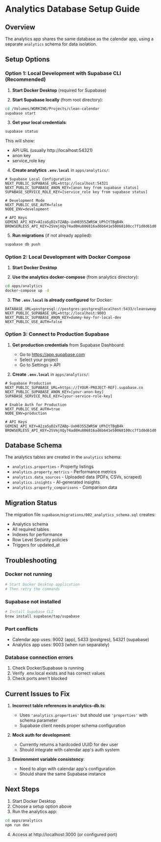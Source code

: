 # Analytics Database Setup Guide

## Overview
The analytics app shares the same database as the calendar app, using a separate `analytics` schema for data isolation.

## Setup Options

### Option 1: Local Development with Supabase CLI (Recommended)

1. **Start Docker Desktop** (required for Supabase)

2. **Start Supabase locally** (from root directory):
```bash
cd /Volumes/WORKING/Projects/clean-calendar
supabase start
```

3. **Get your local credentials**:
```bash
supabase status
```
This will show:
- API URL (usually http://localhost:54321)
- anon key
- service_role key

4. **Create analytics `.env.local`** in `apps/analytics/`:
```env
# Supabase Local Configuration
NEXT_PUBLIC_SUPABASE_URL=http://localhost:54321
NEXT_PUBLIC_SUPABASE_ANON_KEY=[anon key from supabase status]
SUPABASE_SERVICE_ROLE_KEY=[service_role key from supabase status]

# Development Mode
NEXT_PUBLIC_USE_AUTH=false
NODE_ENV=development

# API Keys
GEMINI_API_KEY=AIzaSyD2xTZABp-UxH0355ZWRSW_UPhItTBgB4k
BROWSERLESS_API_KEY=2SVmjXQy74ad8Hu806816ad6b641e50068100cc7f1d0d61d0
```

5. **Run migrations** (if not already applied):
```bash
supabase db push
```

### Option 2: Local Development with Docker Compose

1. **Start Docker Desktop**

2. **Use the analytics docker-compose** (from analytics directory):
```bash
cd apps/analytics
docker-compose up -d
```

3. **The `.env.local` is already configured** for Docker:
```env
DATABASE_URL=postgresql://postgres:postgres@localhost:5433/cleansweep
NEXT_PUBLIC_SUPABASE_URL=http://localhost:9003
NEXT_PUBLIC_SUPABASE_ANON_KEY=dummy-key-for-local-dev
NEXT_PUBLIC_USE_AUTH=false
```

### Option 3: Connect to Production Supabase

1. **Get production credentials** from Supabase Dashboard:
   - Go to https://app.supabase.com
   - Select your project
   - Go to Settings > API

2. **Create `.env.local`** in `apps/analytics/`:
```env
# Supabase Production
NEXT_PUBLIC_SUPABASE_URL=https://[YOUR-PROJECT-REF].supabase.co
NEXT_PUBLIC_SUPABASE_ANON_KEY=[your-anon-key]
SUPABASE_SERVICE_ROLE_KEY=[your-service-role-key]

# Enable Auth for Production
NEXT_PUBLIC_USE_AUTH=true
NODE_ENV=production

# API Keys
GEMINI_API_KEY=AIzaSyD2xTZABp-UxH0355ZWRSW_UPhItTBgB4k
BROWSERLESS_API_KEY=2SVmjXQy74ad8Hu806816ad6b641e50068100cc7f1d0d61d0
```

## Database Schema

The analytics tables are created in the `analytics` schema:
- `analytics.properties` - Property listings
- `analytics.property_metrics` - Performance metrics
- `analytics.data_sources` - Uploaded data (PDFs, CSVs, scraped)
- `analytics.insights` - AI-generated insights
- `analytics.property_comparisons` - Comparison data

## Migration Status

The migration file `supabase/migrations/002_analytics_schema.sql` creates:
- Analytics schema
- All required tables
- Indexes for performance
- Row Level Security policies
- Triggers for updated_at

## Troubleshooting

### Docker not running
```bash
# Start Docker Desktop application
# Then retry the commands
```

### Supabase not installed
```bash
# Install Supabase CLI
brew install supabase/tap/supabase
```

### Port conflicts
- Calendar app uses: 9002 (app), 5433 (postgres), 54321 (supabase)
- Analytics app uses: 9003 (when run separately)

### Database connection errors
1. Check Docker/Supabase is running
2. Verify .env.local exists and has correct values
3. Check ports aren't blocked

## Current Issues to Fix

1. **Incorrect table references in analytics-db.ts**:
   - Uses `'analytics.properties'` but should use `'properties'` with schema parameter
   - Supabase client needs proper schema configuration

2. **Mock auth for development**:
   - Currently returns a hardcoded UUID for dev user
   - Should integrate with calendar app's auth system

3. **Environment variable consistency**:
   - Need to align with calendar app's configuration
   - Should share the same Supabase instance

## Next Steps

1. Start Docker Desktop
2. Choose a setup option above
3. Run the analytics app:
```bash
cd apps/analytics
npm run dev
```

4. Access at http://localhost:3000 (or configured port)